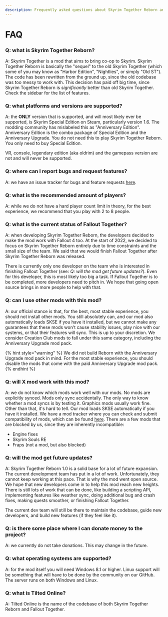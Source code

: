 ```yaml
---
description: Frequently asked questions about Skyrim Together Reborn and Fallout Together.
---
```


# FAQ

### Q: what is Skyrim Together Reborn?

A: Skyrim Together is a mod that aims to bring co-op to Skyrim. Skyrim Together Reborn is basically the "sequel" to the old Skyrim Together (which some of you may know as "Harbor Edition", "Nightlies", or simply "Old ST"). The code has been rewritten from the ground up, since the old codebase was too messy to work with. This decision has paid off big time, since Skyrim Together Reborn is _significantly_ better than old Skyrim Together. Check the sidebar for the list of features.

### Q: what platforms and versions are supported?

A: the **ONLY** version that is supported, and will most likely ever be supported, is Skyrim Special Edition on Steam, particularly version 1.6. The modding community has mislabeled this as "Anniversary Edition". Anniversary Edition is the combo package of Special Edition and the Anniversary Upgrade. You do not need this to play Skyrim Together Reborn. You only need to buy Special Edition.

VR, console, legendary edition (aka oldrim) and the gamepass version are not and will never be supported.

### Q: where can I report bugs and request features?

A: we have an issue tracker for bugs and feature requests [here](https://github.com/tiltedphoques/bug-feature-reports).

### Q: what is the recommended amount of players?

A: while we do not have a hard player count limit in theory, for the best experience, we recommend that you play with 2 to 8 people.

### Q: what is the current status of Fallout Together?

A: when developing Skyrim Together Reborn, the developers decided to make the mod work with Fallout 4 too. At the start of 2022, we decided to focus on Skyrim Together Reborn entirely due to time constraints and the small size of the team. We said that we would finish Fallout Together after Skyrim Together Reborn was released.

There is currently only one developer on the team who is interested in finishing Fallout Together (see: _Q: will the mod get future updates?_). Even for this developer, this is most likely too big a task. If Fallout Together is to be completed, more developers need to pitch in. We hope that going open source brings in more people to help with that.

### Q: can I use other mods with this mod?

A: our official stance is that, for the best, most stable experience, you should not install other mods. You still absolutely can, and our mod also automatically loads SKSE if you have it installed, but we cannot make any guarantees that these mods won't cause stability issues, play nice with our systems, or that their features will sync. This is up to your discretion. We consider Creation Club mods to fall under this same category, including the Anniversary Upgrade mod pack.

{% hint style="warning" %}
We did not build Reborn with the Anniversary Upgrade mod pack in mind. For the most stable experience, you should disable the mods that come with the paid Anniversary Upgrade mod pack.
{% endhint %}

### Q: will X mod work with this mod?

A: we do not know which mods work well with our mods. No mods are explicitly synced. Mods only sync accidentally. The only way to know whether a mod syncs is by testing it. Graphics mods usually work fine. Other than that, it's hard to tell. Our mod loads SKSE automatically if you have it installed. We have a mod tracker where you can check and submit compatibility of mods, which can be found [here](https://github.com/tiltedphoques/Mod-Compatibility). There are a few mods that are blocked by us, since they are inherently incompatible:

* Engine fixes
* Skyrim Souls RE
* Fraps (not a mod, but also blocked)

### Q: will the mod get future updates?

A: Skyrim Together Reborn 1.0 is a solid base for a lot of future expansion. The current development team has put in a lot of work. Unfortunately, they cannot keep working at this pace. That is why the mod went open source. We hope that new developers come in to help this mod reach new heights. There is still lots of work that can be done, like building a scripting API, implementing features like weather sync, doing additional bug and crash fixes, making quests smoother, or finishing Fallout Together.

The current dev team will still be there to maintain the codebase, guide new developers, and build new features (if they feel like it).

### Q: is there some place where I can donate money to the project?

A: we currently do not take donations. This may change in the future.

### Q: what operating systems are supported?

A: for the mod itself you will need Windows 8.1 or higher. Linux support will be something that will have to be done by the community on our GitHub. The server runs on both Windows and Linux.

### Q: what is Tilted Online?

A: Tilted Online is the name of the codebase of both Skyrim Together Reborn and Fallout Together.
